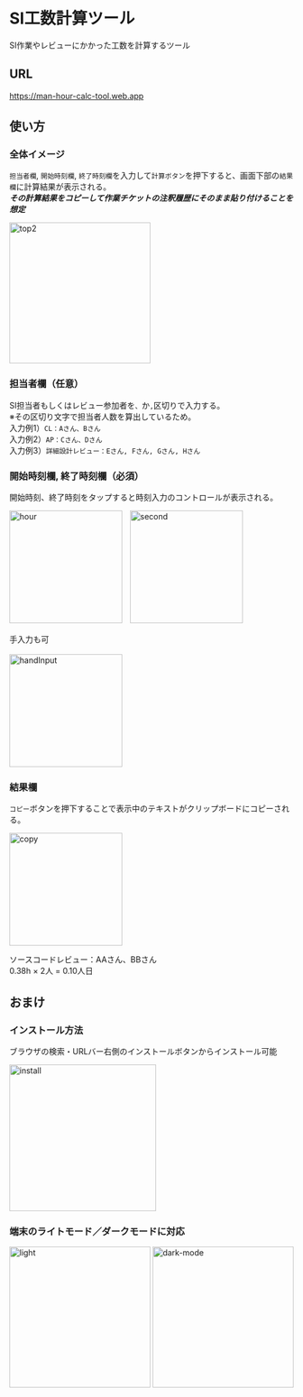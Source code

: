 # SI工数計算ツール

SI作業やレビューにかかった工数を計算するツール

## URL

https://man-hour-calc-tool.web.app

## 使い方

### 全体イメージ

`担当者欄`, `開始時刻欄`, `終了時刻欄`を入力して`計算ボタン`を押下すると、画面下部の`結果欄`に計算結果が表示される。<br>
***その計算結果をコピーして作業チケットの注釈履歴にそのまま貼り付けることを想定***

<img width="250" alt="top2" src="https://user-images.githubusercontent.com/39579511/177038200-51899782-bc1e-4002-a31b-21736c216b93.png">

### 担当者欄（任意）

SI担当者もしくはレビュー参加者を`、`か`,`区切りで入力する。<br>
※その区切り文字で担当者人数を算出しているため。<br>
入力例1）`CL：Aさん、Bさん`<br>
入力例2）`AP：Cさん、Dさん`<br>
入力例3）`詳細設計レビュー：Eさん, Fさん, Gさん, Hさん`<br>

### 開始時刻欄, 終了時刻欄（必須）

開始時刻、終了時刻をタップすると時刻入力のコントロールが表示される。<br>

<img width="200" alt="hour" src="https://user-images.githubusercontent.com/39579511/177039326-86815059-db99-4473-bd83-b99cc6b2f779.png">　<img width="200" alt="second" src="https://user-images.githubusercontent.com/39579511/177039345-90e876bf-9c32-4b15-8a3b-78a9e8915816.png"><br>

手入力も可<br><br>
<img width="200" alt="handInput" src="https://user-images.githubusercontent.com/39579511/177039561-2db1d168-03fd-430b-abab-920e9cd9a293.png">

### 結果欄

`コピー`ボタンを押下することで表示中のテキストがクリップボードにコピーされる。<br>

<img width="200" alt="copy" src="https://user-images.githubusercontent.com/39579511/177039801-82e1495f-9f06-4484-96a3-ef7739db1609.png"><br>

ソースコードレビュー：AAさん、BBさん<br>
0.38h × 2人 = 0.10人日

## おまけ

### インストール方法

ブラウザの検索・URLバー右側のインストールボタンからインストール可能

<img width="260" alt="install" src="https://user-images.githubusercontent.com/39579511/177040331-7e93c1f1-4e09-419f-9073-54f4fceedfc7.png">

### 端末のライトモード／ダークモードに対応

<img width="250" alt="light" src="https://user-images.githubusercontent.com/39579511/177040617-07565104-989b-4145-9e77-15f670603a56.png"> <img width="250" alt="dark-mode" src="https://user-images.githubusercontent.com/39579511/177040137-908f0184-023b-4003-8e0c-2d4f0b05de72.png">

